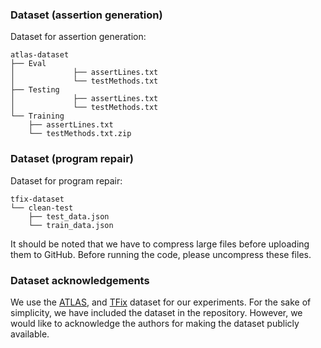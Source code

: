 ### Dataset (assertion generation)
Dataset for assertion generation:

```
atlas-dataset
├── Eval
│             ├── assertLines.txt
│             └── testMethods.txt
├── Testing
│             ├── assertLines.txt
│             └── testMethods.txt
└── Training
    ├── assertLines.txt
    └── testMethods.txt.zip
```

### Dataset (program repair)
Dataset for program repair:
```
tfix-dataset
└── clean-test
    ├── test_data.json
    └── train_data.json
```

It should be noted that we have to compress large files before uploading them to GitHub. Before running the code, please uncompress these files.

### Dataset acknowledgements
We use the [ATLAS](https://arxiv.org/abs/2002.05800), and [TFix](https://proceedings.mlr.press/v139/berabi21a.html) dataset for our experiments. For the sake of simplicity, we have included the dataset in the repository. However, we would like to acknowledge the authors for making the dataset publicly available. 
